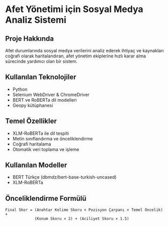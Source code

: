 
# Afet Yönetimi için Sosyal Medya Analiz Sistemi

## Proje Hakkında
Afet durumlarında sosyal medya verilerini analiz ederek ihtiyaç ve kaynakları coğrafi olarak haritalandıran, afet yönetim ekiplerine hızlı karar alma sürecinde yardımcı olan bir sistem.

## Kullanılan Teknolojiler
- Python
- Selenium WebDriver & ChromeDriver
- BERT ve RoBERTa dil modelleri
- Geopy kütüphanesi

## Temel Özellikler
- XLM-RoBERTa ile dil tespiti
- Metin sınıflandırma ve önceliklendirme
- Coğrafi haritalama
- Otomatik veri toplama ve işleme

## Kullanılan Modeller
- BERT Türkçe (dbmdz/bert-base-turkish-uncased)
- XLM-RoBERTa


## Önceliklendirme Formülü
```
Final Skor = (Anahtar Kelime Skoru × Pozisyon Çarpanı × Temel Öncelik) + 
             (Konum Skoru × 2) + (Aciliyet Skoru × 1.5)
```
